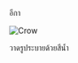 อีกา

![Crow ](https://www.wideopenpets.com/wp-content/uploads/2021/01/Why-Cats-Lick-Each-Other-1-770x405.png)

วาดรูประบายด้วยสีน้ำ
